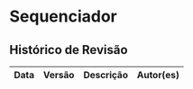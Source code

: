 # Sequenciador

## Histórico de Revisão

| Data  | Versão | Descrição | Autor(es) |
|-------|--------|-----------|-----------|
